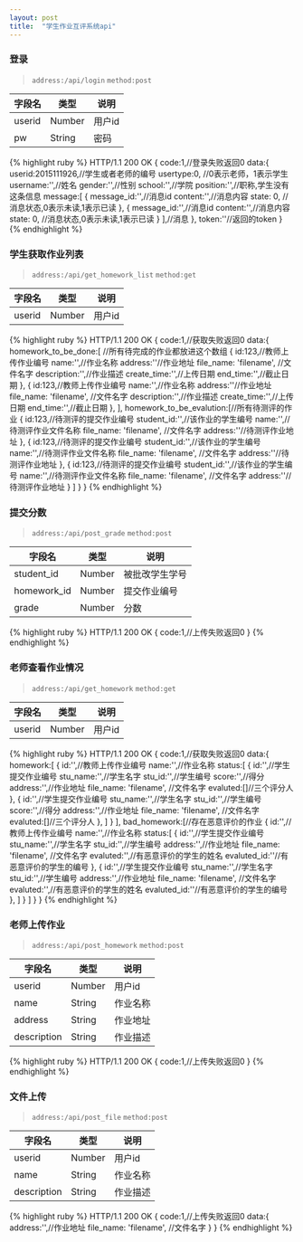 ```yaml
---
layout: post
title:  "学生作业互评系统api"
---
```


### **登录**
> `address:/api/login`
> `method:post`

| 字段名 | 类型 | 说明 |
| --- | --- | --- |
| userid | Number | 用户id |
| pw | String | 密码 |

{% highlight ruby %}
HTTP/1.1 200 OK
{
    code:1,//登录失败返回0
    data:{
        userid:2015111926,//学生或者老师的编号
        usertype:0,    //0表示老师，1表示学生
        username:'',//姓名
        gender:'',//性别
        school:'',//学院
        position:'',//职称,学生没有这条信息
        message:[
            {
                message_id:'',//消息id
                content:'',//消息内容
                state: 0, //消息状态,0表示未读,1表示已读
            },
            {
                message_id:'',//消息id
                content:'',//消息内容
                state: 0, //消息状态,0表示未读,1表示已读
            }
        ],//消息
    },
    token:''//返回的token
}
{% endhighlight %}

### **学生获取作业列表**

> `address:/api/get_homework_list`
> `method:get`

| 字段名 | 类型 | 说明 |
| --- | --- | --- |
| userid | Number | 用户id |
{% highlight ruby %}
HTTP/1.1 200 OK
{
    code:1,//获取失败返回0
    data:{
        homework_to_be_done:[  //所有待完成的作业都放进这个数组
            {
                id:123,//教师上传作业编号
                name:'',//作业名称
                address:''//作业地址
                file_name: 'filename', //文件名字
                description:'',//作业描述
                create_time:'',//上传日期
                end_time:'',//截止日期
            },
            {
                id:123,//教师上传作业编号
                name:'',//作业名称
                address:''//作业地址
                file_name: 'filename', //文件名字
                description:'',//作业描述
                create_time:'',//上传日期
                end_time:'',//截止日期
            },
        ],
        homework_to_be_evalution:[//所有待测评的作业
            {
                id:123,//待测评的提交作业编号
                student_id:'',//该作业的学生编号
                name:'',//待测评作业文件名称
                file_name: 'filename', //文件名字
                address:''//待测评作业地址
            },
            {
                id:123,//待测评的提交作业编号
                student_id:'',//该作业的学生编号
                name:'',//待测评作业文件名称
                file_name: 'filename', //文件名字
                address:''//待测评作业地址
            },
            {
                id:123,//待测评的提交作业编号
                student_id:'',//该作业的学生编号
                name:'',//待测评作业文件名称
                file_name: 'filename', //文件名字
                address:''//待测评作业地址
            }
        ]
    }
}
{% endhighlight %}

### **提交分数**

> `address:/api/post_grade`
> `method:post`

| 字段名 | 类型 | 说明 |
| --- | --- | --- |
| student_id | Number | 被批改学生学号 |
| homework_id | Number | 提交作业编号 |
| grade | Number | 分数 |

{% highlight ruby %}
HTTP/1.1 200 OK
{
    code:1,//上传失败返回0
}
{% endhighlight %}

### **老师查看作业情况**

> `address:/api/get_homework`
> `method:get`

| 字段名 | 类型 | 说明 |
| --- | --- | --- |
| userid | Number | 用户id |

{% highlight ruby %}
HTTP/1.1 200 OK
{
    code:1,//获取失败返回0
    data:{
        homework:[
            {
                id:'',//教师上传作业编号
                name:'',//作业名称
                status:[
                    {
                        id:'',//学生提交作业编号
                        stu_name:'',//学生名字
                        stu_id:'',//学生编号
                        score:'',//得分
                        address:'',//作业地址
                        file_name: 'filename', //文件名字
                        evaluted:[]//三个评分人
                    },
                    {
                        id:'',//学生提交作业编号
                        stu_name:'',//学生名字
                        stu_id:'',//学生编号
                        score:'',//得分
                        address:'',//作业地址
                        file_name: 'filename', //文件名字
                        evaluted:[]//三个评分人
                    },
                ]
            }
        ],
        bad_homework:[//存在恶意评价的作业
            {
                id:'',//教师上传作业编号
                name:'',//作业名称
                status:[
                    {
                        id:'',//学生提交作业编号
                        stu_name:'',//学生名字
                        stu_id:'',//学生编号
                        address:'',//作业地址
                        file_name: 'filename', //文件名字
                        evaluted:'',//有恶意评价的学生的姓名
                        evaluted_id:''//有恶意评价的学生的编号
                    },
                    {
                        id:'',//学生提交作业编号
                        stu_name:'',//学生名字
                        stu_id:'',//学生编号
                        address:'',//作业地址
                        file_name: 'filename', //文件名字
                        evaluted:'',//有恶意评价的学生的姓名
                        evaluted_id:''//有恶意评价的学生的编号
                    },
                ]
            }
        ]
    }
}
{% endhighlight %}

### **老师上传作业**
> `address:/api/post_homework`
> `method:post`

| 字段名 | 类型 | 说明 |
| --- | --- | --- |
| userid | Number | 用户id |
| name | String | 作业名称 |
| address | String | 作业地址 |
| description | String | 作业描述 |

{% highlight ruby %}
HTTP/1.1 200 OK
{
    code:1,//上传失败返回0
}
{% endhighlight %}

### **文件上传**
> `address:/api/post_file`
> `method:post`

| 字段名 | 类型 | 说明 |
| --- | --- | --- |
| userid | Number | 用户id |
| name | String | 作业名称 |
| description | String | 作业描述 |

{% highlight ruby %}
HTTP/1.1 200 OK
{
    code:1,//上传失败返回0
    data:{
        address:'',//作业地址
        file_name: 'filename', //文件名字
    }
}
{% endhighlight %}





